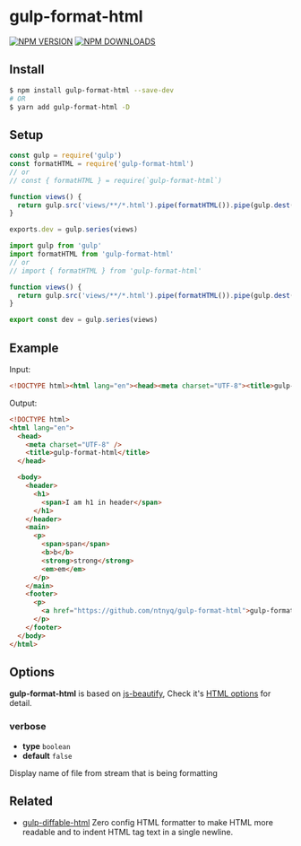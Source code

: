 # gulp-format-html

[![NPM VERSION](https://img.shields.io/npm/v/gulp-format-html.svg)](https://www.npmjs.com/package/gulp-format-html)
[![NPM DOWNLOADS](https://img.shields.io/npm/dm/gulp-format-html.svg)](https://www.npmjs.com/package/gulp-format-html)

## Install

```bash
$ npm install gulp-format-html --save-dev
# OR
$ yarn add gulp-format-html -D
```

## Setup

```js
const gulp = require('gulp')
const formatHTML = require('gulp-format-html')
// or
// const { formatHTML } = require(`gulp-format-html`)

function views() {
  return gulp.src('views/**/*.html').pipe(formatHTML()).pipe(gulp.dest('dist'))
}

exports.dev = gulp.series(views)
```

```ts
import gulp from 'gulp'
import formatHTML from 'gulp-format-html'
// or
// import { formatHTML } from 'gulp-format-html'

function views() {
  return gulp.src('views/**/*.html').pipe(formatHTML()).pipe(gulp.dest('dist'))
}

export const dev = gulp.series(views)
```

## Example

Input:

<!-- prettier-ignore-start -->
```html
<!DOCTYPE html><html lang="en"><head><meta charset="UTF-8"><title>gulp-format-html</title></head><body><header><h1><span>I am h1 in header</span></h1></header><main><p><span>span</span><b>b</b><strong>strong</strong><em>em</em></p></main><footer><p><a href="https://github.com/ntnyq/gulp-format-html">gulp-format-html</a></p></footer></body></html>
```
<!-- prettier-ignore-end -->

Output:

<!-- prettier-ignore-start -->
```html
<!DOCTYPE html>
<html lang="en">
  <head>
    <meta charset="UTF-8" />
    <title>gulp-format-html</title>
  </head>

  <body>
    <header>
      <h1>
        <span>I am h1 in header</span>
      </h1>
    </header>
    <main>
      <p>
        <span>span</span>
        <b>b</b>
        <strong>strong</strong>
        <em>em</em>
      </p>
    </main>
    <footer>
      <p>
        <a href="https://github.com/ntnyq/gulp-format-html">gulp-format-html</a>
      </p>
    </footer>
  </body>
</html>
```
<!-- prettier-ignore-end -->

## Options

**gulp-format-html** is based on [js-beautify](https://github.com/beautify-web/js-beautify), Check it's [HTML options](https://github.com/beautify-web/js-beautify#css--html) for detail.

### verbose

-   **type** `boolean`
-   **default** `false`

Display name of file from stream that is being formatting

## Related

-   [gulp-diffable-html](https://github.com/ntnyq/gulp-diffable-html) Zero config HTML formatter to make HTML more readable and to indent HTML tag text in a single newline.
